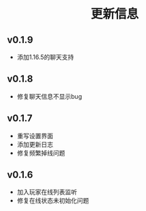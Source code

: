 <h1 style="text-align:center"> 更新信息 </h1>

## v0.1.9
* 添加1.16.5的聊天支持

## v0.1.8
* 修复聊天信息不显示bug

## v0.1.7
* 重写设置界面
* 添加更新日志
* 修复频繁掉线问题

## v0.1.6
* 加入玩家在线列表监听
* 修复在线状态未初始化问题
